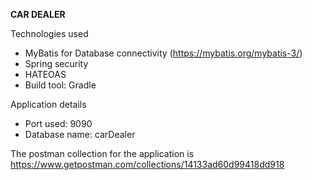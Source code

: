 **CAR DEALER**

Technologies used
- MyBatis for Database connectivity (https://mybatis.org/mybatis-3/)
- Spring security
- HATEOAS
- Build tool: Gradle

Application details
- Port used: 9090
- Database name: carDealer

The postman collection for the application is https://www.getpostman.com/collections/14133ad60d99418dd918
